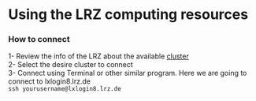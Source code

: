 # Using the LRZ computing resources

### How to connect
1- Review the info of the LRZ about the available [cluster](https://www.lrz.de/services/compute/linux-cluster/overview/)  
2- Select the desire cluster to connect  
3- Connect using Terminal or other similar program. Here we are going to connect to lxlogin8.lrz.de  
` ssh yourusername@lxlogin8.lrz.de `  



